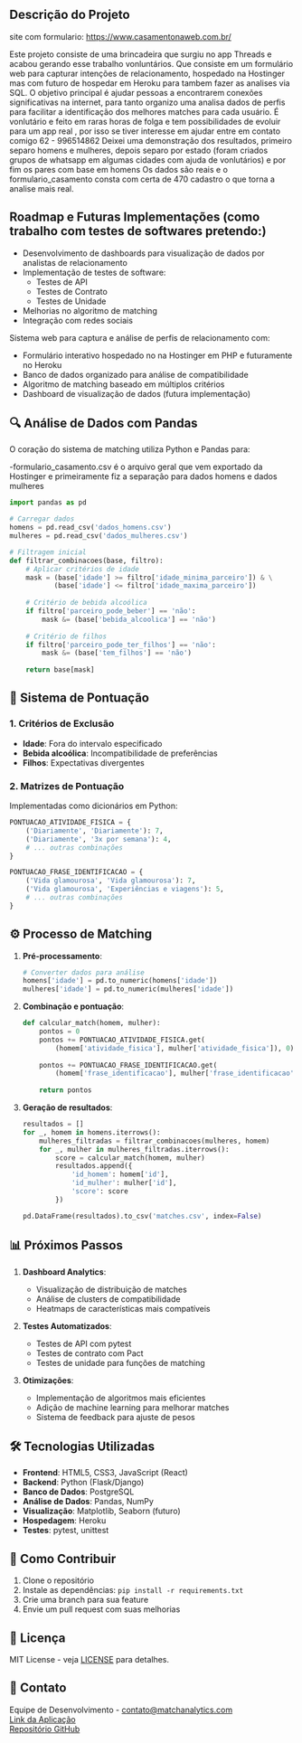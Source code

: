 ## Descrição do Projeto

site com formulario: 
https://www.casamentonaweb.com.br/


Este projeto consiste de uma brincadeira que surgiu no app Threads e acabou gerando esse trabalho vonluntários.
Que consiste em um formulário web para capturar intenções de relacionamento, hospedado na Hostinger mas com futuro de hospedar em Heroku para tambem fazer as analises via SQL. O objetivo principal é ajudar pessoas a encontrarem conexões significativas na internet, para tanto organizo uma analisa dados de perfis para facilitar a identificação dos melhores matches para cada usuário.
É vonlutário e feito em raras horas de folga e tem possibilidades de evoluir para um app real , por isso se tiver interesse em ajudar entre em contato comigo 62 - 996514862
Deixei uma demonstração dos resultados, primeiro separo homens e mulheres, depois separo por estado (foram criados grupos de whatsapp em algumas cidades com ajuda de vonlutários) e por fim os pares com base em homens
Os dados são reais e o formulario_casamento consta com certa de 470 cadastro o que torna a analise mais real.

## Roadmap e Futuras Implementações (como trabalho com testes de softwares pretendo:)

- Desenvolvimento de dashboards para visualização de dados por analistas de relacionamento
- Implementação de testes de software:
  - Testes de API
  - Testes de Contrato
  - Testes de Unidade
- Melhorias no algoritmo de matching
- Integração com redes sociais


Sistema web para captura e análise de perfis de relacionamento com:
- Formulário interativo hospedado no na Hostinger em PHP e futuramente no Heroku
- Banco de dados organizado para análise de compatibilidade
- Algoritmo de matching baseado em múltiplos critérios
- Dashboard de visualização de dados (futura implementação)

## 🔍 Análise de Dados com Pandas

O coração do sistema de matching utiliza Python e Pandas para:

-formulario_casamento.csv é o arquivo geral que vem exportado da Hostinger e primeiramente fiz a separação para dados homens e dados mulheres

```python
import pandas as pd

# Carregar dados
homens = pd.read_csv('dados_homens.csv')
mulheres = pd.read_csv('dados_mulheres.csv')

# Filtragem inicial
def filtrar_combinacoes(base, filtro):
    # Aplicar critérios de idade
    mask = (base['idade'] >= filtro['idade_minima_parceiro']) & \
           (base['idade'] <= filtro['idade_maxima_parceiro'])
    
    # Critério de bebida alcoólica
    if filtro['parceiro_pode_beber'] == 'não':
        mask &= (base['bebida_alcoolica'] == 'não')
    
    # Critério de filhos
    if filtro['parceiro_pode_ter_filhos'] == 'não':
        mask &= (base['tem_filhos'] == 'não')
    
    return base[mask]
```

## 🎯 Sistema de Pontuação

### 1. Critérios de Exclusão
- **Idade**: Fora do intervalo especificado
- **Bebida alcoólica**: Incompatibilidade de preferências
- **Filhos**: Expectativas divergentes

### 2. Matrizes de Pontuação
Implementadas como dicionários em Python:

```python
PONTUACAO_ATIVIDADE_FISICA = {
    ('Diariamente', 'Diariamente'): 7,
    ('Diariamente', '3x por semana'): 4,
    # ... outras combinações
}

PONTUACAO_FRASE_IDENTIFICACAO = {
    ('Vida glamourosa', 'Vida glamourosa'): 7,
    ('Vida glamourosa', 'Experiências e viagens'): 5,
    # ... outras combinações
}
```

## ⚙️ Processo de Matching

1. **Pré-processamento**:
   ```python
   # Converter dados para análise
   homens['idade'] = pd.to_numeric(homens['idade'])
   mulheres['idade'] = pd.to_numeric(mulheres['idade'])
   ```

2. **Combinação e pontuação**:
   ```python
   def calcular_match(homem, mulher):
       pontos = 0
       pontos += PONTUACAO_ATIVIDADE_FISICA.get(
           (homem['atividade_fisica'], mulher['atividade_fisica']), 0)
       
       pontos += PONTUACAO_FRASE_IDENTIFICACAO.get(
           (homem['frase_identificacao'], mulher['frase_identificacao']), 0)
       
       return pontos
   ```

3. **Geração de resultados**:
   ```python
   resultados = []
   for _, homem in homens.iterrows():
       mulheres_filtradas = filtrar_combinacoes(mulheres, homem)
       for _, mulher in mulheres_filtradas.iterrows():
           score = calcular_match(homem, mulher)
           resultados.append({
               'id_homem': homem['id'],
               'id_mulher': mulher['id'],
               'score': score
           })
   
   pd.DataFrame(resultados).to_csv('matches.csv', index=False)
   ```

## 📊 Próximos Passos

1. **Dashboard Analytics**:
   - Visualização de distribuição de matches
   - Análise de clusters de compatibilidade
   - Heatmaps de características mais compatíveis

2. **Testes Automatizados**:
   - Testes de API com pytest
   - Testes de contrato com Pact
   - Testes de unidade para funções de matching

3. **Otimizações**:
   - Implementação de algoritmos mais eficientes
   - Adição de machine learning para melhorar matches
   - Sistema de feedback para ajuste de pesos

## 🛠 Tecnologias Utilizadas

- **Frontend**: HTML5, CSS3, JavaScript (React)
- **Backend**: Python (Flask/Django)
- **Banco de Dados**: PostgreSQL
- **Análise de Dados**: Pandas, NumPy
- **Visualização**: Matplotlib, Seaborn (futuro)
- **Hospedagem**: Heroku
- **Testes**: pytest, unittest

## 📝 Como Contribuir

1. Clone o repositório
2. Instale as dependências: `pip install -r requirements.txt`
3. Crie uma branch para sua feature
4. Envie um pull request com suas melhorias

## 📄 Licença

MIT License - veja [LICENSE](LICENSE) para detalhes.

## 📧 Contato

Equipe de Desenvolvimento - contato@matchanalytics.com  
[Link da Aplicação](https://seuapp.herokuapp.com)  
[Repositório GitHub](https://github.com/seuuser/match-analytics)
